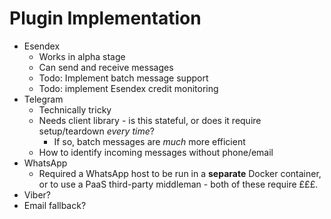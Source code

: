 # Plugin Implementation

-   Esendex
    -   Works in alpha stage
    -   Can send and receive messages
    -   Todo: Implement batch message support
    -   Todo: implement Esendex credit monitoring
-   Telegram
    -   Technically tricky
    -   Needs client library - is this stateful, or does it require setup/teardown _every time_?
        -   If so, batch messages are _much_ more efficient
    -   How to identify incoming messages without phone/email
-   WhatsApp
    -   Required a WhatsApp host to be run in a **separate** Docker container, or to use a PaaS third-party middleman - both of these require £££.
-   Viber?
-   Email fallback?